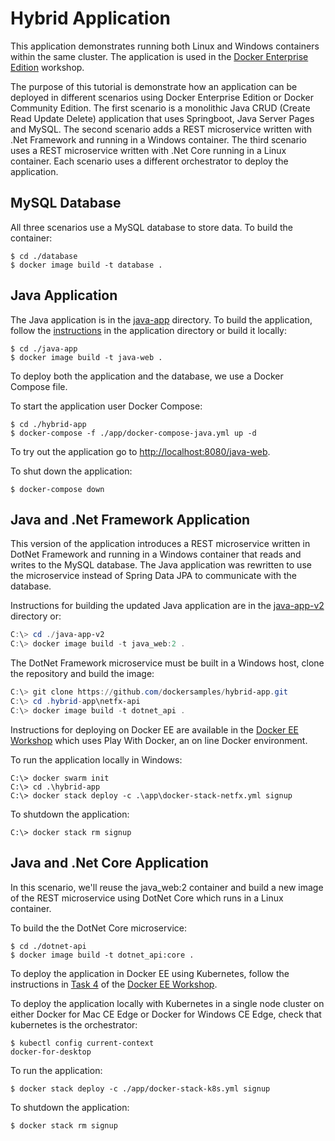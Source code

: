 # Hybrid Application

This application demonstrates running both Linux and Windows containers within the same cluster. The application is used in the [Docker Enterprise Edition](https://github.com/dockersamples/ee-workshop) workshop.

The purpose of this tutorial is demonstrate how an application can be deployed in different scenarios using Docker Enterprise Edition or Docker Community Edition. The first scenario is a monolithic Java CRUD (Create Read Update Delete) application that uses Springboot, Java Server Pages and MySQL. The second scenario adds a REST microservice written with .Net Framework and running in a Windows container. The third scenario uses a REST microservice written with .Net Core running in a Linux container. Each scenario uses a different orchestrator to deploy the application.

## MySQL Database

All three scenarios use a MySQL database to store data. To build the container:

```
$ cd ./database
$ docker image build -t database .
``` 

## Java Application

The Java application is in the [java-app](./java-app) directory. To build the application, follow the [instructions](./java-app/README.md) in the application directory or build it locally:

```
$ cd ./java-app
$ docker image build -t java-web .
```

To deploy both the application and the database, we use a Docker Compose file.

To start the application user Docker Compose:
```
$ cd ./hybrid-app
$ docker-compose -f ./app/docker-compose-java.yml up -d
```

To try out the application go to [http://localhost:8080/java-web](http://localhost:8080/java-web). 

To shut down the application:
```
$ docker-compose down
```

## Java and .Net Framework Application

This version of the application introduces a REST microservice written in DotNet Framework and running in a Windows container that reads and writes to the MySQL database. The Java application was rewritten to use the microservice instead of Spring Data JPA to communicate with the database.

Instructions for building the updated Java application are in the [java-app-v2](./java-app-v2) directory or: 

```PowerShell
C:\> cd ./java-app-v2
C:\> docker image build -t java_web:2 .
```

 The DotNet Framework microservice must be built in a Windows host, clone the repository and build the image:

``` PowerShell
C:\> git clone https://github.com/dockersamples/hybrid-app.git
C:\> cd .hybrid-app\netfx-api
C:\> docker image build -t dotnet_api .
```

Instructions for deploying on Docker EE are available in the [Docker EE Workshop](https://github.com/dockersamples/ee-workshop#task-3-deploy-the-next-version-with-a-windows-node) which uses Play With Docker, an on line Docker environment.

To run the application locally in Windows:

```
C:\> docker swarm init
C:\> cd .\hybrid-app
C:\> docker stack deploy -c .\app\docker-stack-netfx.yml signup
```

To shutdown the application:

```
C:\> docker stack rm signup
```

## Java and .Net Core Application

In this scenario, we'll reuse the java_web:2 container and build a new image of the REST microservice using DotNet Core which runs in a Linux container.

To build the the DotNet Core microservice:
```
$ cd ./dotnet-api
$ docker image build -t dotnet_api:core .
```

To deploy the application in Docker EE using Kubernetes, follow the instructions in [Task 4](https://github.com/dockersamples/ee-workshop#task-4-deploy-to-kubernetes) of the [Docker EE Workshop](https://github.com/dockersamples/ee-workshop).

To deploy the application locally with Kubernetes in a single node cluster on either Docker for Mac CE Edge or Docker for Windows CE Edge, check that kubernetes is the orchestrator:

```
$ kubectl config current-context
docker-for-desktop
```

To run the application:

```
$ docker stack deploy -c ./app/docker-stack-k8s.yml signup
```
To shutdown the application:

```
$ docker stack rm signup
